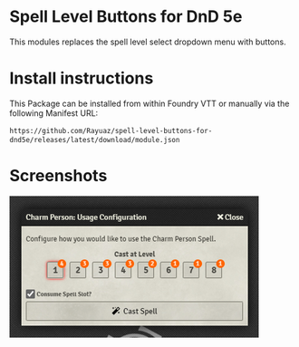 # Spell Level Buttons for DnD 5e
This modules replaces the spell level select dropdown menu with buttons.

# Install instructions
This Package can be installed from within Foundry VTT or manually via the following Manifest URL:

    https://github.com/Rayuaz/spell-level-buttons-for-dnd5e/releases/latest/download/module.json


# Screenshots

![](screenshot.png)
